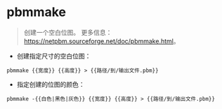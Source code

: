 # pbmmake

> 创建一个空白位图。
> 更多信息：<https://netpbm.sourceforge.net/doc/pbmmake.html>。

- 创建指定尺寸的空白位图：

`pbmmake {{宽度}} {{高度}} > {{路径/到/输出文件.pbm}}`

- 指定创建的位图的颜色：

`pbmmake -{{白色|黑色|灰色}} {{宽度}} {{高度}} > {{路径/到/输出文件.pbm}}`